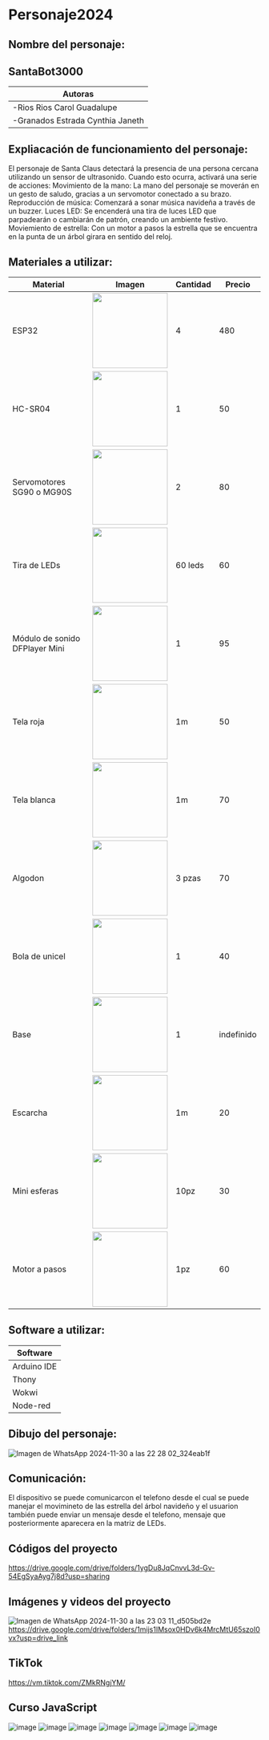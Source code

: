 # Personaje2024
## Nombre del personaje:
## SantaBot3000
|Autoras|
|--|
|-Rios Rios Carol Guadalupe |
|-Granados Estrada Cynthia Janeth|
## Expliacación de funcionamiento del personaje:
El personaje de Santa Claus detectará la presencia de una persona cercana utilizando un sensor de ultrasonido. Cuando esto ocurra, activará una serie de acciones:
Movimiento de la mano: La mano del personaje se moverán en un gesto de saludo, gracias a un servomotor conectado a su brazo.
Reproducción de música: Comenzará a sonar música navideña a través de un buzzer.
Luces LED: Se encenderá una tira de luces LED que parpadearán o cambiarán de patrón, creando un ambiente festivo.
Moviemiento de estrella: Con un motor a pasos la estrella que se encuentra en la punta de un árbol girara en sentido del reloj.

## Materiales a utilizar:
|Material | Imagen | Cantidad |Precio |
|--|--|--|--|
|ESP32|<img src="https://github.com/user-attachments/assets/32e36f85-9e75-4b46-9af0-002f56633eb7" width="150"/>|4|480|
|HC-SR04|<img src="https://github.com/user-attachments/assets/9ce1ec8d-9693-4492-8e09-ec2d587b93c4" width="150"/>|1|50|
|Servomotores SG90 o MG90S|<img src="https://github.com/user-attachments/assets/c0f78d9a-c8d4-4d4b-a7f6-1887cbb1a4ab" width="150"/>|2|80|
|Tira de LEDs|<img src="https://github.com/user-attachments/assets/2c62ea32-6399-4297-a866-6490cfb6e4cf" width="150"/>|60 leds|60|
|Módulo de sonido DFPlayer Mini|<img src="https://github.com/user-attachments/assets/4ebffb24-e643-476a-b1f6-adb798018268" width="150"/>|1|95|
|Tela roja|<img src="https://github.com/user-attachments/assets/48ce2eaf-d0e6-4fba-9d77-3ce5dac5de6d" width="150"/>|1m|50|
|Tela blanca|<img src="https://github.com/user-attachments/assets/c437d47e-35e0-4953-abc7-fd8e4871059b" width="150"/>|1m|70|
|Algodon|<img src="https://github.com/user-attachments/assets/2eeb77f7-5cd0-4787-9f36-b394d1de48a4" width="150"/>|3 pzas|70|
|Bola de unicel|<img src="https://github.com/user-attachments/assets/97c58e7d-400b-46a4-b921-6264aa9ec342" width="150"/>|1|40|
|Base|<img src="https://github.com/user-attachments/assets/ece8562f-2aa7-4a98-9399-768fb9837a8f" width="150"/>|1|indefinido|
|Escarcha|<img src="https://http2.mlstatic.com/D_NQ_NP_611748-MLM72901944016_112023-O.webp" width="150"/>|1m|20|
|Mini esferas|<img src="https://i5.walmartimages.com/asr/c6764503-1920-471a-a814-339a90aafb00.7566fb8a31f35ef5ac87f7fd1d37102d.jpeg?odnHeight=612&odnWidth=612&odnBg=FFFFFF" width="150"/>|10pz|30|
|Motor a pasos|<img src="https://www.steren.com.mx/media/catalog/product/cache/0236bbabe616ddcff749ccbc14f38bf2/image/19465b474/motor-a-pasos-de-4-lineas-de-control-5-vcc.jpg" width="150"/>|1pz|60|
## Software a utilizar:
|Software |  
|--|
|Arduino IDE|
|Thony|
|Wokwi|
|Node-red|


## Dibujo del personaje:
![Imagen de WhatsApp 2024-11-30 a las 22 28 02_324eab1f](https://github.com/user-attachments/assets/4fe6793d-cb09-47b4-bea3-4ce42e106a2b)

## Comunicación:
El dispositivo se puede comunicarcon el telefono desde el cual se puede manejar el movimineto de las estrella del árbol navideño y el usuarion también puede enviar un mensaje desde el telefono, mensaje que posteriormente aparecera en la matriz de LEDs.
## Códigos del proyecto
https://drive.google.com/drive/folders/1ygDu8JqCnvvL3d-Gv-54EgSyaAyg7j8d?usp=sharing
## Imágenes y videos del proyecto
![Imagen de WhatsApp 2024-11-30 a las 23 03 11_d505bd2e](https://github.com/user-attachments/assets/c834e061-4f72-4167-a31f-2fa0c75d1354)
https://drive.google.com/drive/folders/1mijs1IMsox0HDv6k4MrcMtU65szoI0vx?usp=drive_link
## TikTok
https://vm.tiktok.com/ZMkRNgjYM/

## Curso JavaScript
![image](https://github.com/user-attachments/assets/6d1542df-615c-4cd4-a8cc-dbc96e6fdfef)
![image](https://github.com/user-attachments/assets/2e807d19-5520-492f-84bc-ea213d01f29d)
![image](https://github.com/user-attachments/assets/97585c53-89aa-4557-a172-0dba2d221170)
![image](https://github.com/user-attachments/assets/5d64623a-c7da-4378-96b4-9e6b78fb6a47)
![image](https://github.com/user-attachments/assets/5a155c98-d097-42ed-bcbf-f40382906f63)
![image](https://github.com/user-attachments/assets/8ace8d77-ebce-4a4a-aded-3e461ab5ac5d)
![image](https://github.com/user-attachments/assets/fd7cd7e1-bfa9-4af1-95a0-3e472c63e3f6)










